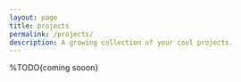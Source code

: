 ```yaml
---
layout: page
title: projects
permalink: /projects/
description: A growing collection of your cool projects.
---
```


%TODO{coming sooon}